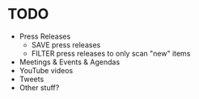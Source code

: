 # TODO

- Press Releases
  - SAVE press releases
  - FILTER press releases to only scan "new" items
- Meetings & Events & Agendas
- YouTube videos
- Tweets
- Other stuff?
